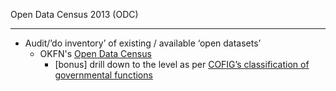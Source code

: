 Open Data Census 2013 (ODC)
_________________

+ Audit/’do inventory’ of existing / available ‘open datasets’
  + OKFN's [Open Data Census](http://2013.census.okfn.org/contribute/)
    + [bonus] drill down to the level as per [COFIG’s classification of governmental functions](http://unstats.un.org/unsd/cr/registry/regcst.asp?Cl=4)

